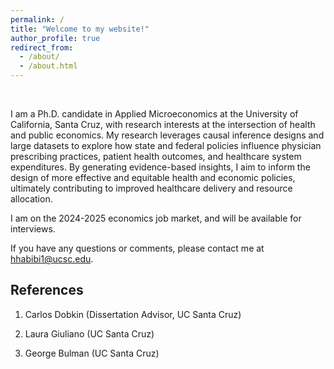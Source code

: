 ```yaml
---
permalink: /
title: "Welcome to my website!"
author_profile: true
redirect_from: 
  - /about/
  - /about.html
---
```


&nbsp;  

I am a Ph.D. candidate in Applied Microeconomics at the University of California, Santa Cruz, with research interests at the intersection of health and public economics. My research leverages causal inference designs and large datasets to explore how state and federal policies influence physician prescribing practices, patient health outcomes, and healthcare system expenditures. By generating evidence-based insights, I aim to inform the design of more effective and equitable health and economic policies, ultimately contributing to improved healthcare delivery and resource allocation.

I am on the 2024-2025 economics job market, and will be available for interviews.

If you have any questions or comments, please contact me at [hhabibi1@ucsc.edu](mailto:hhabibi1@ucsc.edu).



## References

1. Carlos Dobkin (Dissertation Advisor, UC Santa Cruz)

2. Laura Giuliano (UC Santa Cruz)

3. George Bulman (UC Santa Cruz)
